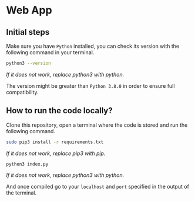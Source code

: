 # Web App

## Initial steps
Make sure you have `Python` installed, you can check its version with the following command in your terminal.
```bash
python3 --version
```
*If it does not work, replace python3 with python.*

The version might be greater than `Python 3.8.0` in order to ensure full compatibility.

## How to run the code locally?

Clone this repository, open a terminal where the code is stored and run the following command.

```bash
sudo pip3 install -r requirements.txt
```
*If it does not work, replace pip3 with pip.*

```bash
python3 index.py
```
*If it does not work, replace python3 with python.*

And once compiled go to your `localhost` and `port` specified in the output of the terminal.

